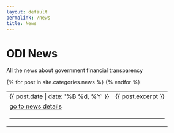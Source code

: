 ```yaml
---
layout: default
permalink: /news
title: News
---
```


# ODI News
All the news about government financial transparency

<table>
    {% for post in site.categories.news %}
      <tr>
            <td>{{ post.date | date: '%B %d, %Y' }}</td>
            <td>{{ post.excerpt }}</td>
      <tr>
            <td colspan="2"><a href="{{ site.baseurl }}{{ post.url }}">go to news details</a></td>
      </tr>
      <tr>
            <td colspan="2"><hr></td>
      </tr>
    {% endfor %}
      
</table>
